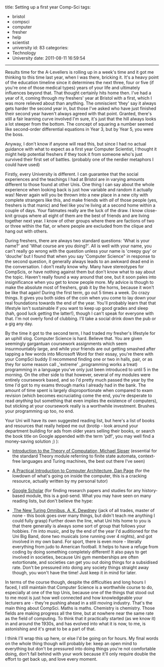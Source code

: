 title: Setting up a first year Comp-Sci
tags:
  - bristol
  - compsci
  - computer
  - fresher
  - help
  - scientist
  - university
id: 83
categories:
  - Technology
  - University
date: 2011-08-11 16:59:54
---

Results time for the A-Levellers is rolling up in a week's time and it got me thinking to this time last year, when I was there, bricking it. It's a heavy point of the education timeline since it determines the next three, four or five (if you're one of those medical types) years of your life and ultimately influences beyond that. That thought certainly hits home then. I've had a year of it, coming through my freshers' year at Bristol with a first, which I was more relieved about than anything. The omniscient 'they' say it always gets harder the second year in, but those I've asked who have just finished their second year haven't always agreed with that point. Granted, there's still a fair learning curve involved I'm sure, it's just that the hill always looks a lot steeper from the bottom. The concept of squaring a number seemed like second-order differential equations in Year 3, but by Year 5, you were the boss.

Anyway, I don't know if anyone will read this, but since I had no actual guidance with what to expect as a first year Computer Scientist, I thought it might help potential freshers if they took it from someone who's just survived their first set of battles. (probably one of the nerdier metaphors I could have used)

Firstly, every University is different. I can guarantee that the social experiences and the teachings I had at Bristol are in varying amounts different to those found at other Unis. One thing I can say about the whole experience when looking back is just how variable and random it actually was! Never again will you be thrown into a new place in a new city with complete strangers like this, and make friends with _all_ of those people (yes, freshers is that manic) and feel like you're living at a second home within a couple of days. Your flatmates really are the luck of the draw. I know close-knit groups where all eight of them are the best of friends and are living together next year. I know of other groups where there are factions of two or three within the flat, or where people are excluded from the clique and hang out with others.

During freshers, there are always two standard questions: 'What is your name?' and 'What course are you doing?'. All is well with your name, you can't really go wrong with the question unless your name is 'creepy guy' or 'douche' but I found that when you say 'Computer Science" in response to the second question, it generally always leads to an awkward dead end in the conversation. I don't really know why. Many have stereotypes for CompScis, or have nothing against them but don't know what to say about the topic. Haven't really found a way around that one, but it soon pales into insignificance when you get to know people more. My advice is though to make the absolute most of freshers, grab it by the horns, because it won't be like that again! During the first term, go out 5 times a week. Do crazy things. It gives you both sides of the coin when you come to lay down your real foundations towards the end of the year. You'll probably learn that that lifestyle isn't sustainable if you want to keep up good grades and sleep (hah, good luck getting the latter!), though I can't speak for everyone with that. I'm not overly fond of clubbing. I'll take a social drink down the pub or a gig any day.

By the time it got to the second term, I had traded my fresher's lifestyle for an uphill slog. Computer Science is hard. Believe that. You are given seemingly gargantuan coursework assignments which seem insurmountably large, and while your friends are out getting smashed after tapping a few words into Microsoft Word for their essay, you're there with your CompSci buddy (I recommend finding one or two in halls, pair, or as they for some reason call _'extreme' _programming works a treat) programming in a language you've only just been introduced to until 5 in the morning. On the other side to that however, several of my modules were entirely coursework based, and so I'd pretty much passed the year by the time I'd got to my exams through marks I already had in the bank. The amount of time spent is largely disproportionate when compared to exam revision (which becomes excruciating come the end, you're desperate to read _anything_ but something that even implies the existence of computers), but sticking at your coursework really is a worthwhile investment. Brushes your programming up too, no end.

Your Uni will have its own suggested reading list, but here's a list of books and resources that really helped me out (brotip - look around your department building for ads from older years selling their books, or search the book title on Google appended with the term 'pdf', you may well find a money-saving solution ;) ):

*   [Introduction to the Theory of Computation, Michael Sipser](http://www.google.co.uk/products/catalog?q=introduction+to+the+theory+of+computation&amp;hl=en&amp;nord=1&amp;prmd=ivnsb&amp;bav=on.2,or.r_gc.r_pw.&amp;biw=1920&amp;bih=1075&amp;ion=1&amp;um=1&amp;ie=UTF-8&amp;tbm=shop&amp;cid=15331399553508156968&amp;sa=X&amp;ei=DwZETvfwFYm38gPMxb3sBQ&amp;ved=0CE4Q8wIwAA) (essential for the standard Theory module referring to finite state automata, context-free languages and Turing machines, the best out there I've seen)
*   [A Practical Introduction to Computer Architecture, Dan Page](http://www.google.co.uk/products/catalog?q=introduction+to+computer+architecture&amp;hl=en&amp;um=1&amp;ie=UTF-8&amp;tbm=shop&amp;cid=10153941474696421203&amp;sa=X&amp;ei=5QZEToX9FIi3hAe2_bSuCQ&amp;ved=0CFUQ8wIwAQ) (for the lowdown of what's going on inside the computer, this is a cracking resource, actually written by my personal tutor)
*   [Google Scholar](http://scholar.google.co.uk/) (for finding research papers and studies for any history-based module, this is a god-send.
What you may have seen on many reading lists, but don't believe the hype:

*   [ The New Turing Omnibus, A. K. Dewdney](http://www.google.co.uk/products/catalog?q=new+turing+omnibus&amp;hl=en&amp;um=1&amp;ie=UTF-8&amp;tbm=shop&amp;cid=8508700411336691185&amp;sa=X&amp;ei=ugdETsO6LIPDhAfz8PSuCQ&amp;ved=0CEYQ8wIwAA) (jack of all trades, master of none - this book goes over many things, but didn't teach me anything I could fully grasp)
Further down the line, what Uni hits home to you is that there generally is always some sort of group that follows your hobbies. I'm into music, and by the end of the year I'd auditioned for the Uni Big Band, done two musicals (one running over 4 nights), and got involved in my own band. For sport, there is even more - literally everything from judo to American football. It helps to have a refuge from coding by doing something completely different! It also pays to get involved in societies, because Uni gym memberships are often extortionate, and societies can get you out doing things for a subsidised rate. Don't be pressured into doing any society things straight away though, you won't have the time! Just keep it in mind for later.

In terms of the course though, despite the difficulties and long hours I faced, I still maintain that Computer Science is a worthwhile course to do, especially at one of the top Unis, because one of the things that stood out to me most is just how well connected and how knowledgeable your lecturers are - they're pushing ahead in a still moving industry. That's the main thing about CompSci. Maths is maths. Chemistry is chemistry. Those fields are making progress all the time, but at nowhere near the same rate as the field of computing. To think that it practically started (as we know it) in and around the 1930s, and has evolved into what it is now, to me, is astonishing and it's great to be a part of that.

I think I'll wrap this up here, or else I'd be going on for hours. My final words on the whole thing though will probably be: keep an open mind to everything but don't be pressured into doing things you're not comfortable doing, don't fall behind with your work because it'll only require double the effort to get back up, and love every moment.